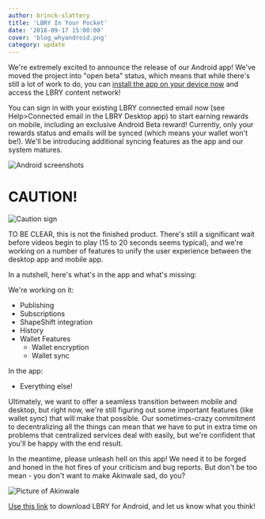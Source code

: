 ```yaml
---
author: brinck-slattery
title: 'LBRY In Your Pocket'
date: '2018-09-17 15:00:00'
cover: 'blog_whyandroid.png'
category: update
---
```


We're extremely excited to announce the release of our Android app! We've moved the project into "open beta" status, which means that while there's still a lot of work to do, you can [install the app on your device now](https://play.google.com/apps/testing/io.lbry.browser) and access the LBRY content network!

You can sign in with your existing LBRY connected email now (see Help>Connected email in the LBRY Desktop app) to start earning rewards on mobile, including an exclusive Android Beta reward! Currently, only your rewards status and emails will be synced (which means your wallet won't be!). We'll be introducing additional syncing features as the app and our system matures.

![Android screenshots](https://github.com/lbryio/lbry.io/blob/master/web/img/LBRY-Android.png?raw=true)

# **CAUTION!**

![Caution sign](https://spee.ch/4b9cd628a7247c4e709f15e1771f22b8467bc545/caution.jpeg)

TO BE CLEAR, this is not the finished product. There's still a significant wait before videos begin to play (15 to 20 seconds seems typical), and we're working on a number of features to unify the user experience between the desktop app and mobile app.

In a nutshell, here's what's in the app and what's missing:

We're working on it:

* Publishing
* Subscriptions
* ShapeShift integration
*  History
* Wallet Features
  * Wallet encryption
  * Wallet sync

In the app:
* Everything else!

Ultimately, we want to offer a seamless transition between mobile and desktop, but right now, we're still figuring out some important features (like wallet sync) that will make that possible. Our sometimes-crazy commitment to decentralizing all the things can mean that we have to put in extra time on problems that centralized services deal with easily, but we're confident that you'll be happy with the end result.

In the meantime, please unleash hell on this app! We need it to be forged and honed in the hot fires of your criticism and bug reports. But don't be too mean - you don't want to make Akinwale sad, do you?

![Picture of Akinwale](https://spee.ch/a2ea609caaf5548f126685adc22ce6f3a5b8b3eb/akinwale-ariwodola-blog.jpeg)

[Use this link](https://play.google.com/apps/testing/io.lbry.browser) to download LBRY for Android, and let us know what you think!
